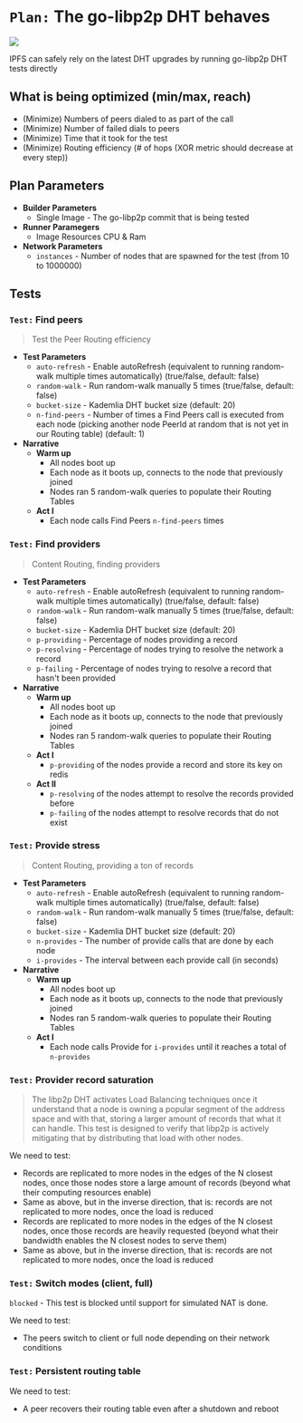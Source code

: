 # `Plan:` The go-libp2p DHT behaves

![](https://img.shields.io/badge/status-wip-orange.svg?style=flat-square)

IPFS can safely rely on the latest DHT upgrades by running go-libp2p DHT tests directly

## What is being optimized (min/max, reach)

- (Minimize) Numbers of peers dialed to as part of the call
- (Minimize) Number of failed dials to peers
- (Minimize) Time that it took for the test
- (Minimize) Routing efficiency (# of hops (XOR metric should decrease at every step))

## Plan Parameters

- **Builder Parameters**
  - Single Image - The go-libp2p commit that is being tested
- **Runner Paramegers**
  - Image Resources CPU & Ram
- **Network Parameters**
  - `instances` - Number of nodes that are spawned for the test (from 10 to 1000000)

## Tests

### `Test:` Find peers

> Test the Peer Routing efficiency

- **Test Parameters**
  - `auto-refresh` - Enable autoRefresh (equivalent to running random-walk multiple times automatically) (true/false, default: false)
  - `random-walk` - Run random-walk manually 5 times (true/false, default: false)
  - `bucket-size` - Kademlia DHT bucket size (default: 20)
  - `n-find-peers` - Number of times a Find Peers call is executed from each node (picking another node PeerId at random that is not yet in our Routing table) (default: 1)
- **Narrative**
  - **Warm up**
    - All nodes boot up
    - Each node as it boots up, connects to the node that previously joined
    - Nodes ran 5 random-walk queries to populate their Routing Tables
  - **Act I**
    - Each node calls Find Peers `n-find-peers` times

### `Test:` Find providers

> Content Routing, finding providers

- **Test Parameters**
  - `auto-refresh` - Enable autoRefresh (equivalent to running random-walk multiple times automatically) (true/false, default: false)
  - `random-walk` - Run random-walk manually 5 times (true/false, default: false)
  - `bucket-size` - Kademlia DHT bucket size (default: 20)
  - `p-providing` - Percentage of nodes providing a record
  - `p-resolving` - Percentage of nodes trying to resolve the network a record
  - `p-failing` - Percentage of nodes trying to resolve a record that hasn't been provided
- **Narrative**
  - **Warm up**
    - All nodes boot up
    - Each node as it boots up, connects to the node that previously joined
    - Nodes ran 5 random-walk queries to populate their Routing Tables
  - **Act I**
    - `p-providing` of the nodes provide a record and store its key on redis
  - **Act II**
    - `p-resolving` of the nodes attempt to resolve the records provided before
    - `p-failing` of the nodes attempt to resolve records that do not exist


### `Test:` Provide stress

> Content Routing, providing a ton of records

- **Test Parameters**
  - `auto-refresh` - Enable autoRefresh (equivalent to running random-walk multiple times automatically) (true/false, default: false)
  - `random-walk` - Run random-walk manually 5 times (true/false, default: false)
  - `bucket-size` - Kademlia DHT bucket size (default: 20)
  - `n-provides` - The number of provide calls that are done by each node
  - `i-provides` - The interval between each provide call (in seconds)
- **Narrative**
  - **Warm up**
    - All nodes boot up
    - Each node as it boots up, connects to the node that previously joined
    - Nodes ran 5 random-walk queries to populate their Routing Tables
  - **Act I**
    - Each node calls Provide for `i-provides` until it reaches a total of `n-provides`

### `Test:` Provider record saturation

> The libp2p DHT activates Load Balancing techniques once it understand that a node is owning a popular segment of the address space and with that, storing a larger amount of records that what it can handle. This test is designed to verify that libp2p is actively mitigating that by distributing that load with other nodes.

We need to test:
- Records are replicated to more nodes in the edges of the N closest nodes, once those nodes store a large amount of records (beyond what their computing resources enable)
- Same as above, but in the inverse direction, that is: records are not replicated to more nodes, once the load is reduced
- Records are replicated to more nodes in the edges of the N closest nodes, once those records are heavily requested (beyond what their bandwidth enables the N closest nodes to serve them)
- Same as above, but in the inverse direction, that is: records are not replicated to more nodes, once the load is reduced

### `Test:` Switch modes (client, full)

`blocked` - This test is blocked until support for simulated NAT is done.

We need to test:
- The peers switch to client or full node depending on their network conditions

### `Test:` Persistent routing table

We need to test:
- A peer recovers their routing table even after a shutdown and reboot
